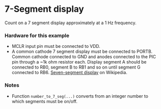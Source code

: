 7-Segment display
=================

Count on a 7 segment display approximately at a 1 Hz frequency.

### Hardware for this example
 - MCLR input pin must be connected to VDD.
 - A common cathode 7 segment display must be connected to PORTB. Common cathode connected to GND and anodes connected to the PIC pin through a ~1k ohm resistor each. Display segment A should be connected to RB0, segment B to RB1 and so on until segment G connected to RB6. [Seven-segment display](http://en.wikipedia.org/wiki/Seven-segment_display) on Wikipedia.

### Notes
 - Function `number_to_7_seg(...)` converts from an integer number to which segments must be on/off.
